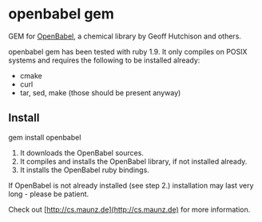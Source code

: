 # openbabel gem

GEM for [OpenBabel](http://openbabel.sf.net), a chemical library by Geoff Hutchison and others.

openbabel gem has been tested with ruby 1.9. It only compiles on POSIX systems and requires the following to be installed already:

  * cmake
  * curl
  * tar, sed, make (those should be present anyway)

## Install

gem install openbabel

1. It downloads the OpenBabel sources.
2. It compiles and installs the OpenBabel library, if not installed already. 
3. It installs the OpenBabel ruby bindings.

If OpenBabel is not already installed (see step 2.) installation may last very long - please be patient.

Check out [http://cs.maunz.de](http://cs.maunz.de) for more information.
